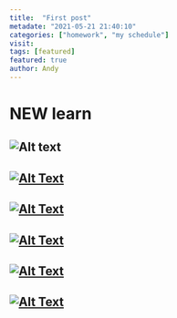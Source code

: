 ```yaml
---
title:  "First post"
metadate: "2021-05-21 21:40:10"
categories: ["homework", "my schedule"]
visit:
tags: [featured]
featured: true
author: Andy
---
```



# NEW learn


## ![Alt text](https://exfast.me/wp-content/uploads/2019/04/1554182762-cddf42691119d44059a16a4095047a33-1140x600.jpg)

## [![Alt Text](https://img.shields.io/badge/-avatarx%20(png)-informational)](https://avatarx.netlify.app/)

## [![Alt Text](https://img.shields.io/badge/-%E6%AF%9B%E5%B7%BE%E5%B7%A5%E7%A8%8B%E5%B8%AB%20youtube-informational)](https://www.youtube.com/channel/UC6kh50A4TMslBLMnv0MeArw)

## [![Alt Text](https://img.shields.io/badge/-Markdown%20%E8%AA%9E%E6%B3%95%E8%AA%AA%E6%98%8E-informational)](https://markdown.tw/)

## [![Alt Text](https://img.shields.io/badge/-%E7%BE%8E%E5%8C%96%E9%80%A3%E7%B5%90-informational)](https://shields.io/category/build)

## [![Alt Text](https://img.shields.io/badge/-%E5%9C%96%E7%89%87%E5%8A%A0%E9%80%A3%E7%B5%90-informational)](https://toby.logdown.com/posts/216691/markdown-image-with-link-syntax)
